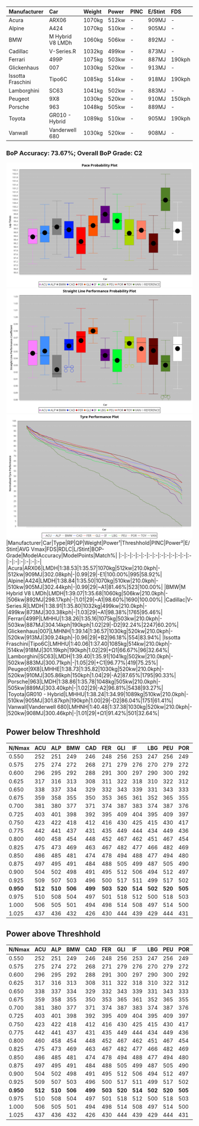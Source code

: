 |Manufacturer|Car|Weight|Power|PINC|E/Stint|FDS|
|:-|:-|:-|:-|:-|:-|:-|
|Acura|ARX06|1070kg|512kw|-|909MJ|-|
|Alpine|A424|1070kg|510kw|-|905MJ|-|
|BMW|M Hybrid V8 LMDh|1060kg|506kw|-|892MJ|-|
|Cadillac|V-Series.R|1032kg|499kw|-|873MJ|-|
|Ferrari|499P|1075kg|503kw|-|887MJ|190kph|
|Glickenhaus|007|1030kg|520kw|-|913MJ|-|
|Issotta Fraschini|Tipo6C|1085kg|514kw|-|918MJ|190kph|
|Lamborghini|SC63|1041kg|502kw|-|883MJ|-|
|Peugeot|9X8|1030kg|520kw|-|910MJ|150kph|
|Porsche|963|1048kg|505kw|-|889MJ|-|
|Toyota|GR010 - Hybrid|1089kg|510kw|-|905MJ|190kph|
|Vanwall|Vanderwell 680|1030kg|520kw|-|908MJ|-|

### BoP Accuracy: 73.67%; Overall BoP Grade: C2
![PACECHART](./IMG/CUSTOM.png)
![STRAIGHTLINEPERFORMANCECHART](./IMG/CUSTOM_sp.png)
![TYREPERFORMANCECHART](./IMG/CUSTOM_tw.png)
|Manufacturer|Car|Type|RP|QP|Weight|Power¹|Threshhold|PINC|Power²|E/Stint|AVG Vmax|FDS|RDLC|L/Stint|BOP-Grade|ModelAccuracy|ModelPoints|Match%|
|:-|:-|:-|:-|:-|:-|:-|:-|:-|:-|:-|:-|:-|:-|:-|:-|:-|:-|:-|
|Acura|ARX06|LMDH|1:38.53|1:35.57|1070kg|512kw|210.0kph|-|512kw|909MJ|302.08kph|-|0.99|29|-E1|100.00%|995|58.92%|
|Alpine|A424|LMDH|1:38.84|1:35.50|1070kg|510kw|210.0kph|-|510kw|905MJ|302.44kph|-|0.99|29|~A1|81.46%|523|100.00%|
|BMW|M Hybrid V8 LMDh|LMDH|1:39.07|1:35.68|1060kg|506kw|210.0kph|-|506kw|892MJ|298.17kph|-|1.01|29|~A1|98.60%|1690|100.00%|
|Cadillac|V-Series.R|LMDH|1:38.91|1:35.80|1032kg|499kw|210.0kph|-|499kw|873MJ|303.38kph|-|1.03|29|~A1|98.38%|1765|95.46%|
|Ferrari|499P|LMHHU|1:38.26|1:35.16|1075kg|503kw|210.0kph|-|503kw|887MJ|304.14kph|190kph|1.02|29|-D2|92.24%|2247|60.20%|
|Glickenhaus|007|LMHNH|1:39.14|1:36.57|1030kg|520kw|210.0kph|-|520kw|913MJ|309.24kph|-|0.96|29|+B2|96.18%|554|83.94%|
|Issotta Fraschini|Tipo6C|LMHHU|1:40.06|1:37.40|1085kg|514kw|210.0kph|-|514kw|918MJ|301.19kph|190kph|1.02|29|+Ω1|66.67%|96|32.64%|
|Lamborghini|SC63|LMDH|1:39.40|1:35.91|1041kg|502kw|210.0kph|-|502kw|883MJ|300.71kph|-|1.05|29|+C1|96.77%|419|75.25%|
|Peugeot|9X8|LMHHE|1:38.73|1:35.82|1030kg|520kw|210.0kph|-|520kw|910MJ|305.86kph|150kph|1.04|29|-A2|87.65%|1795|90.33%|
|Porsche|963|LMDH|1:38.86|1:35.78|1048kg|505kw|210.0kph|-|505kw|889MJ|303.40kph|-|1.02|29|-A2|96.81%|5438|93.27%|
|Toyota|GR010 - Hybrid|LMHHU|1:38.24|1:34.99|1089kg|510kw|210.0kph|-|510kw|905MJ|301.87kph|190kph|1.00|29|-D2|86.04%|1751|61.41%|
|Vanwall|Vanderwell 680|LMHNH|1:40.48|1:37.38|1030kg|520kw|210.0kph|-|520kw|908MJ|300.46kph|-|1.01|29|+Ω1|91.42%|501|32.64%|

## Power below Threshhold
|N/Nmax|ACU|ALP|BMW|CAD|FER|GLI|IF|LBG|PEU|POR|TOY|VAN|
|:-|:-|:-|:-|:-|:-|:-|:-|:-|:-|:-|:-|:-|
|0.550|252|251|249|246|248|256|253|247|256|249|251|256|
|0.575|275|274|272|268|271|279|276|270|279|272|274|279|
|0.600|296|295|292|288|291|300|297|290|300|292|295|300|
|0.625|317|316|313|308|311|322|318|310|322|312|316|322|
|0.650|338|337|334|329|332|343|339|331|343|333|337|343|
|0.675|359|358|355|350|353|365|361|352|365|355|358|365|
|0.700|381|380|377|371|374|387|383|374|387|376|380|387|
|0.725|403|401|398|392|395|409|404|395|409|397|401|409|
|0.750|423|422|418|412|416|430|425|415|430|417|422|430|
|0.775|442|441|437|431|435|449|444|434|449|436|441|449|
|0.800|460|458|454|448|452|467|462|451|467|454|458|467|
|0.825|475|473|469|463|467|482|477|466|482|469|473|482|
|0.850|486|485|481|474|478|494|488|477|494|480|485|494|
|0.875|497|495|491|484|488|505|499|487|505|490|495|505|
|0.900|504|502|498|491|495|512|506|494|512|497|502|512|
|0.925|509|507|503|496|500|517|511|499|517|502|507|517|
|**0.950**|**512**|**510**|**506**|**499**|**503**|**520**|**514**|**502**|**520**|**505**|**510**|**520**|
|0.975|510|508|504|497|501|518|512|500|518|503|508|518|
|1.000|506|505|501|494|498|514|508|497|514|500|505|514|
|1.025|437|436|432|426|430|444|439|429|444|431|436|444|

## Power above Threshhold
|N/Nmax|ACU|ALP|BMW|CAD|FER|GLI|IF|LBG|PEU|POR|TOY|VAN|
|:-|:-|:-|:-|:-|:-|:-|:-|:-|:-|:-|:-|:-|
|0.550|252|251|249|246|248|256|253|247|256|249|251|256|
|0.575|275|274|272|268|271|279|276|270|279|272|274|279|
|0.600|296|295|292|288|291|300|297|290|300|292|295|300|
|0.625|317|316|313|308|311|322|318|310|322|312|316|322|
|0.650|338|337|334|329|332|343|339|331|343|333|337|343|
|0.675|359|358|355|350|353|365|361|352|365|355|358|365|
|0.700|381|380|377|371|374|387|383|374|387|376|380|387|
|0.725|403|401|398|392|395|409|404|395|409|397|401|409|
|0.750|423|422|418|412|416|430|425|415|430|417|422|430|
|0.775|442|441|437|431|435|449|444|434|449|436|441|449|
|0.800|460|458|454|448|452|467|462|451|467|454|458|467|
|0.825|475|473|469|463|467|482|477|466|482|469|473|482|
|0.850|486|485|481|474|478|494|488|477|494|480|485|494|
|0.875|497|495|491|484|488|505|499|487|505|490|495|505|
|0.900|504|502|498|491|495|512|506|494|512|497|502|512|
|0.925|509|507|503|496|500|517|511|499|517|502|507|517|
|**0.950**|**512**|**510**|**506**|**499**|**503**|**520**|**514**|**502**|**520**|**505**|**510**|**520**|
|0.975|510|508|504|497|501|518|512|500|518|503|508|518|
|1.000|506|505|501|494|498|514|508|497|514|500|505|514|
|1.025|437|436|432|426|430|444|439|429|444|431|436|444|
